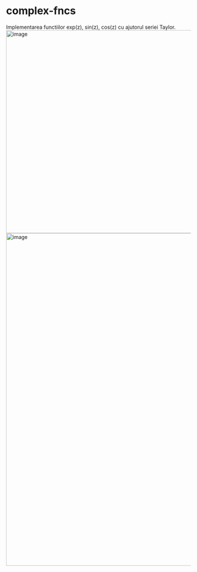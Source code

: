 # complex-fncs
  Implementarea functiilor exp(z), sin(z), cos(z) cu ajutorul seriei Taylor.
  <img width="553" alt="image" src="https://user-images.githubusercontent.com/40267036/166421769-df80c963-4e99-45cc-9387-03abfc39b1bf.png">
  <img width="906" alt="image" src="https://user-images.githubusercontent.com/40267036/166421866-feb7b33f-b5dc-4c3a-ae2a-e72f124ee912.png">

